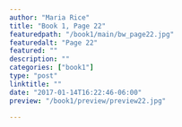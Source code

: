 ```yaml
---
author: "Maria Rice"
title: "Book 1, Page 22"
featuredpath: "/book1/main/bw_page22.jpg"
featuredalt: "Page 22"
featured: ""
description: ""
categories: ["book1"]
type: "post"
linktitle: ""
date: "2017-01-14T16:22:46-06:00"
preview: "/book1/preview/preview22.jpg"

---
```

